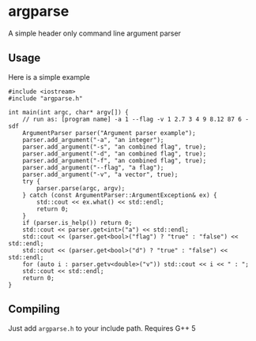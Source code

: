 # argparse
A simple header only command line argument parser

## Usage
Here is a simple example

    #include <iostream>
    #include "argparse.h"

    int main(int argc, char* argv[]) {
        // run as: [program name] -a 1 --flag -v 1 2.7 3 4 9 8.12 87 6 -sdf
        ArgumentParser parser("Argument parser example");
        parser.add_argument("-a", "an integer");
        parser.add_argument("-s", "an combined flag", true);
        parser.add_argument("-d", "an combined flag", true);
        parser.add_argument("-f", "an combined flag", true);
        parser.add_argument("--flag", "a flag");
        parser.add_argument("-v", "a vector", true);
        try {
            parser.parse(argc, argv);
        } catch (const ArgumentParser::ArgumentException& ex) {
            std::cout << ex.what() << std::endl;
            return 0;
        }
        if (parser.is_help()) return 0;
        std::cout << parser.get<int>("a") << std::endl;
        std::cout << (parser.get<bool>("flag") ? "true" : "false") << std::endl;
        std::cout << (parser.get<bool>("d") ? "true" : "false") << std::endl;
        for (auto i : parser.getv<double>("v")) std::cout << i << " : ";
        std::cout << std::endl;
        return 0;
    }

## Compiling
Just add `argparse.h` to your include path. Requires G++ 5